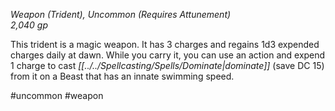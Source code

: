 *Weapon (Trident), Uncommon (Requires Attunement)*  
*2,040 gp*

This trident is a magic weapon. It has 3 charges and regains 1d3 expended charges daily at dawn. While you carry it, you can use an action and expend 1 charge to cast *[[../../Spellcasting/Spells/Dominate|dominate]]* (save DC 15) from it on a Beast that has an innate swimming speed.

#uncommon #weapon
